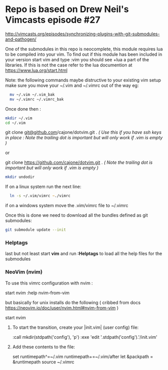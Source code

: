 # Repo is based on Drew Neil's Vimcasts episode #27

http://vimcasts.org/episodes/synchronizing-plugins-with-git-submodules-and-pathogen/

One of the submodules in this repo is neocomplete, this module requires lua to be compiled into your vim. 
To find out if this module has been included in your version start vim and type :vim you should see +lua a part of the libraries. 
If this is not the case refer to the lua documention at https://www.lua.org/start.html

Note: the following commands maybe distructive to your existing vim setup make sure you move your
~/.vim and ~/.vimrc out of the way eg:

```zsh
  mv ~/.vim ~/.vim_bak
  mv ~/.vimrc ~/.vimrc_bak
```

Once done then :

```zsh
mkdir ~/.vim
cd ~/.vim
```

git clone git@github.com/cajone/dotvim.git . <i>( Use this if you have ssh keys in place : Note the trailing dot is important but will only work if .vim is empty )</i>

or

git clone https://github.com/cajone/dotvim.git . <i>( Note the trailing dot is important but will only work if .vim is empty )</i>

```zsh
mkdir undodir
```

If on a linux system run the next line:


```zsh
  ln -s ~/.vim/vimrc ~./vimrc
```

if on a windows system move the .vim/vimrc file to ~/.vimrc

Once this is done we need to download all the bundles defined as git submodules:

```zsh
git submodule update --init
```

### Helptags
last but not least start <b>vim</b> and run <b>:Helptags</b> to load all the help files for the submodules


### NeoVim (nvim)
To use this vimrc configuration with nvim :

start nvim
:help nvim-from-vim

but basically for unix installs do the following ( cribbed from docs https://neovim.io/doc/user/nvim.html#nvim-from-vim )

start nvim
1. To start the transition, create your |init.vim| (user config) file:

    :call mkdir(stdpath('config'), 'p')
    :exe 'edit '.stdpath('config').'/init.vim'

2. Add these contents to the file:

    set runtimepath^=~/.vim runtimepath+=~/.vim/after
    let &packpath = &runtimepath
    source ~/.vimrc


